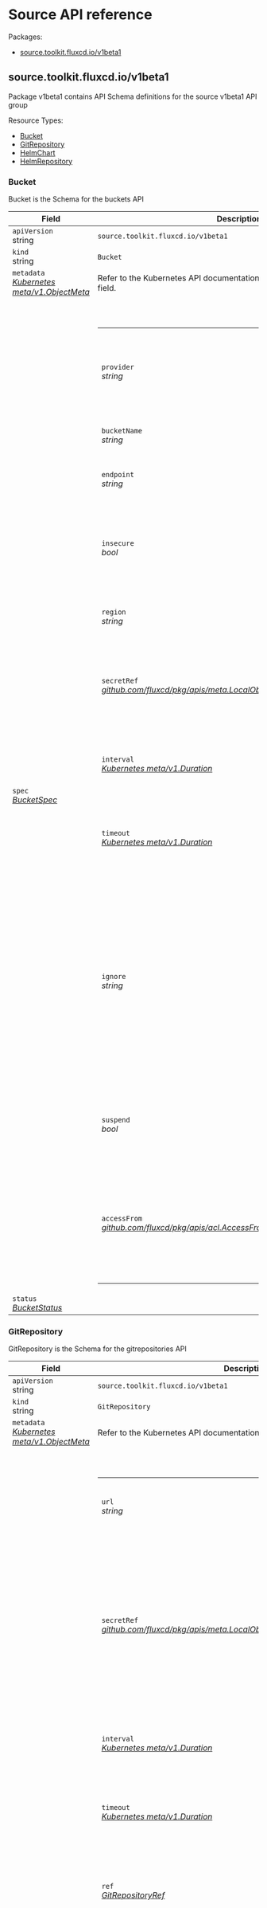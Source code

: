 <h1>Source API reference</h1>
<p>Packages:</p>
<ul class="simple">
<li>
<a href="#source.toolkit.fluxcd.io%2fv1beta1">source.toolkit.fluxcd.io/v1beta1</a>
</li>
</ul>
<h2 id="source.toolkit.fluxcd.io/v1beta1">source.toolkit.fluxcd.io/v1beta1</h2>
<p>Package v1beta1 contains API Schema definitions for the source v1beta1 API group</p>
Resource Types:
<ul class="simple"><li>
<a href="#source.toolkit.fluxcd.io/v1beta1.Bucket">Bucket</a>
</li><li>
<a href="#source.toolkit.fluxcd.io/v1beta1.GitRepository">GitRepository</a>
</li><li>
<a href="#source.toolkit.fluxcd.io/v1beta1.HelmChart">HelmChart</a>
</li><li>
<a href="#source.toolkit.fluxcd.io/v1beta1.HelmRepository">HelmRepository</a>
</li></ul>
<h3 id="source.toolkit.fluxcd.io/v1beta1.Bucket">Bucket
</h3>
<p>Bucket is the Schema for the buckets API</p>
<div class="md-typeset__scrollwrap">
<div class="md-typeset__table">
<table>
<thead>
<tr>
<th>Field</th>
<th>Description</th>
</tr>
</thead>
<tbody>
<tr>
<td>
<code>apiVersion</code><br>
string</td>
<td>
<code>source.toolkit.fluxcd.io/v1beta1</code>
</td>
</tr>
<tr>
<td>
<code>kind</code><br>
string
</td>
<td>
<code>Bucket</code>
</td>
</tr>
<tr>
<td>
<code>metadata</code><br>
<em>
<a href="https://kubernetes.io/docs/reference/generated/kubernetes-api/v1.19/#objectmeta-v1-meta">
Kubernetes meta/v1.ObjectMeta
</a>
</em>
</td>
<td>
Refer to the Kubernetes API documentation for the fields of the
<code>metadata</code> field.
</td>
</tr>
<tr>
<td>
<code>spec</code><br>
<em>
<a href="#source.toolkit.fluxcd.io/v1beta1.BucketSpec">
BucketSpec
</a>
</em>
</td>
<td>
<br/>
<br/>
<table>
<tr>
<td>
<code>provider</code><br>
<em>
string
</em>
</td>
<td>
<em>(Optional)</em>
<p>The S3 compatible storage provider name, default (&lsquo;generic&rsquo;).</p>
</td>
</tr>
<tr>
<td>
<code>bucketName</code><br>
<em>
string
</em>
</td>
<td>
<p>The bucket name.</p>
</td>
</tr>
<tr>
<td>
<code>endpoint</code><br>
<em>
string
</em>
</td>
<td>
<p>The bucket endpoint address.</p>
</td>
</tr>
<tr>
<td>
<code>insecure</code><br>
<em>
bool
</em>
</td>
<td>
<em>(Optional)</em>
<p>Insecure allows connecting to a non-TLS S3 HTTP endpoint.</p>
</td>
</tr>
<tr>
<td>
<code>region</code><br>
<em>
string
</em>
</td>
<td>
<em>(Optional)</em>
<p>The bucket region.</p>
</td>
</tr>
<tr>
<td>
<code>secretRef</code><br>
<em>
<a href="https://godoc.org/github.com/fluxcd/pkg/apis/meta#LocalObjectReference">
github.com/fluxcd/pkg/apis/meta.LocalObjectReference
</a>
</em>
</td>
<td>
<em>(Optional)</em>
<p>The name of the secret containing authentication credentials
for the Bucket.</p>
</td>
</tr>
<tr>
<td>
<code>interval</code><br>
<em>
<a href="https://godoc.org/k8s.io/apimachinery/pkg/apis/meta/v1#Duration">
Kubernetes meta/v1.Duration
</a>
</em>
</td>
<td>
<p>The interval at which to check for bucket updates.</p>
</td>
</tr>
<tr>
<td>
<code>timeout</code><br>
<em>
<a href="https://godoc.org/k8s.io/apimachinery/pkg/apis/meta/v1#Duration">
Kubernetes meta/v1.Duration
</a>
</em>
</td>
<td>
<em>(Optional)</em>
<p>The timeout for download operations, defaults to 20s.</p>
</td>
</tr>
<tr>
<td>
<code>ignore</code><br>
<em>
string
</em>
</td>
<td>
<em>(Optional)</em>
<p>Ignore overrides the set of excluded patterns in the .sourceignore format
(which is the same as .gitignore). If not provided, a default will be used,
consult the documentation for your version to find out what those are.</p>
</td>
</tr>
<tr>
<td>
<code>suspend</code><br>
<em>
bool
</em>
</td>
<td>
<em>(Optional)</em>
<p>This flag tells the controller to suspend the reconciliation of this source.</p>
</td>
</tr>
<tr>
<td>
<code>accessFrom</code><br>
<em>
<a href="https://godoc.org/github.com/fluxcd/pkg/apis/acl#AccessFrom">
github.com/fluxcd/pkg/apis/acl.AccessFrom
</a>
</em>
</td>
<td>
<em>(Optional)</em>
<p>AccessFrom defines an Access Control List for allowing cross-namespace references to this object.</p>
</td>
</tr>
</table>
</td>
</tr>
<tr>
<td>
<code>status</code><br>
<em>
<a href="#source.toolkit.fluxcd.io/v1beta1.BucketStatus">
BucketStatus
</a>
</em>
</td>
<td>
</td>
</tr>
</tbody>
</table>
</div>
</div>
<h3 id="source.toolkit.fluxcd.io/v1beta1.GitRepository">GitRepository
</h3>
<p>GitRepository is the Schema for the gitrepositories API</p>
<div class="md-typeset__scrollwrap">
<div class="md-typeset__table">
<table>
<thead>
<tr>
<th>Field</th>
<th>Description</th>
</tr>
</thead>
<tbody>
<tr>
<td>
<code>apiVersion</code><br>
string</td>
<td>
<code>source.toolkit.fluxcd.io/v1beta1</code>
</td>
</tr>
<tr>
<td>
<code>kind</code><br>
string
</td>
<td>
<code>GitRepository</code>
</td>
</tr>
<tr>
<td>
<code>metadata</code><br>
<em>
<a href="https://kubernetes.io/docs/reference/generated/kubernetes-api/v1.19/#objectmeta-v1-meta">
Kubernetes meta/v1.ObjectMeta
</a>
</em>
</td>
<td>
Refer to the Kubernetes API documentation for the fields of the
<code>metadata</code> field.
</td>
</tr>
<tr>
<td>
<code>spec</code><br>
<em>
<a href="#source.toolkit.fluxcd.io/v1beta1.GitRepositorySpec">
GitRepositorySpec
</a>
</em>
</td>
<td>
<br/>
<br/>
<table>
<tr>
<td>
<code>url</code><br>
<em>
string
</em>
</td>
<td>
<p>The repository URL, can be a HTTP/S or SSH address.</p>
</td>
</tr>
<tr>
<td>
<code>secretRef</code><br>
<em>
<a href="https://godoc.org/github.com/fluxcd/pkg/apis/meta#LocalObjectReference">
github.com/fluxcd/pkg/apis/meta.LocalObjectReference
</a>
</em>
</td>
<td>
<em>(Optional)</em>
<p>The secret name containing the Git credentials.
For HTTPS repositories the secret must contain username and password fields.
For SSH repositories the secret must contain &lsquo;identity&rsquo;, &lsquo;identity.pub&rsquo; and &lsquo;known_hosts&rsquo; fields.</p>
</td>
</tr>
<tr>
<td>
<code>interval</code><br>
<em>
<a href="https://godoc.org/k8s.io/apimachinery/pkg/apis/meta/v1#Duration">
Kubernetes meta/v1.Duration
</a>
</em>
</td>
<td>
<p>The interval at which to check for repository updates.</p>
</td>
</tr>
<tr>
<td>
<code>timeout</code><br>
<em>
<a href="https://godoc.org/k8s.io/apimachinery/pkg/apis/meta/v1#Duration">
Kubernetes meta/v1.Duration
</a>
</em>
</td>
<td>
<em>(Optional)</em>
<p>The timeout for remote Git operations like cloning, defaults to 20s.</p>
</td>
</tr>
<tr>
<td>
<code>ref</code><br>
<em>
<a href="#source.toolkit.fluxcd.io/v1beta1.GitRepositoryRef">
GitRepositoryRef
</a>
</em>
</td>
<td>
<em>(Optional)</em>
<p>The Git reference to checkout and monitor for changes, defaults to
master branch.</p>
</td>
</tr>
<tr>
<td>
<code>verify</code><br>
<em>
<a href="#source.toolkit.fluxcd.io/v1beta1.GitRepositoryVerification">
GitRepositoryVerification
</a>
</em>
</td>
<td>
<em>(Optional)</em>
<p>Verification defines the configuration to verify the OpenPGP signature for the Git commit HEAD points to.</p>
</td>
</tr>
<tr>
<td>
<code>ignore</code><br>
<em>
string
</em>
</td>
<td>
<em>(Optional)</em>
<p>Ignore overrides the set of excluded patterns in the .sourceignore format (which is the same as .gitignore).
If not provided, a default will be used, consult the documentation for your version to find out what those are.</p>
</td>
</tr>
<tr>
<td>
<code>suspend</code><br>
<em>
bool
</em>
</td>
<td>
<em>(Optional)</em>
<p>Suspend tells the controller to suspend the reconciliation of this source.
This flag tells the controller to suspend the reconciliation of this source.</p>
</td>
</tr>
<tr>
<td>
<code>gitImplementation</code><br>
<em>
string
</em>
</td>
<td>
<em>(Optional)</em>
<p>Determines which git client library to use.
Defaults to go-git, valid values are (&lsquo;go-git&rsquo;, &lsquo;libgit2&rsquo;).</p>
</td>
</tr>
<tr>
<td>
<code>recurseSubmodules</code><br>
<em>
bool
</em>
</td>
<td>
<em>(Optional)</em>
<p>When enabled, after the clone is created, initializes all submodules within, using their default settings.
This option is available only when using the &lsquo;go-git&rsquo; GitImplementation.</p>
</td>
</tr>
<tr>
<td>
<code>include</code><br>
<em>
<a href="#source.toolkit.fluxcd.io/v1beta1.GitRepositoryInclude">
[]GitRepositoryInclude
</a>
</em>
</td>
<td>
<p>Include defines a list of GitRepository resources which artifacts should be included in the artifact produced for
this resource.</p>
</td>
</tr>
<tr>
<td>
<code>accessFrom</code><br>
<em>
<a href="https://godoc.org/github.com/fluxcd/pkg/apis/acl#AccessFrom">
github.com/fluxcd/pkg/apis/acl.AccessFrom
</a>
</em>
</td>
<td>
<em>(Optional)</em>
<p>AccessFrom defines an Access Control List for allowing cross-namespace references to this object.</p>
</td>
</tr>
</table>
</td>
</tr>
<tr>
<td>
<code>status</code><br>
<em>
<a href="#source.toolkit.fluxcd.io/v1beta1.GitRepositoryStatus">
GitRepositoryStatus
</a>
</em>
</td>
<td>
</td>
</tr>
</tbody>
</table>
</div>
</div>
<h3 id="source.toolkit.fluxcd.io/v1beta1.HelmChart">HelmChart
</h3>
<p>HelmChart is the Schema for the helmcharts API</p>
<div class="md-typeset__scrollwrap">
<div class="md-typeset__table">
<table>
<thead>
<tr>
<th>Field</th>
<th>Description</th>
</tr>
</thead>
<tbody>
<tr>
<td>
<code>apiVersion</code><br>
string</td>
<td>
<code>source.toolkit.fluxcd.io/v1beta1</code>
</td>
</tr>
<tr>
<td>
<code>kind</code><br>
string
</td>
<td>
<code>HelmChart</code>
</td>
</tr>
<tr>
<td>
<code>metadata</code><br>
<em>
<a href="https://kubernetes.io/docs/reference/generated/kubernetes-api/v1.19/#objectmeta-v1-meta">
Kubernetes meta/v1.ObjectMeta
</a>
</em>
</td>
<td>
Refer to the Kubernetes API documentation for the fields of the
<code>metadata</code> field.
</td>
</tr>
<tr>
<td>
<code>spec</code><br>
<em>
<a href="#source.toolkit.fluxcd.io/v1beta1.HelmChartSpec">
HelmChartSpec
</a>
</em>
</td>
<td>
<br/>
<br/>
<table>
<tr>
<td>
<code>chart</code><br>
<em>
string
</em>
</td>
<td>
<p>The name or path the Helm chart is available at in the SourceRef.</p>
</td>
</tr>
<tr>
<td>
<code>version</code><br>
<em>
string
</em>
</td>
<td>
<em>(Optional)</em>
<p>The chart version semver expression, ignored for charts from GitRepository
and Bucket sources. Defaults to latest when omitted.</p>
</td>
</tr>
<tr>
<td>
<code>sourceRef</code><br>
<em>
<a href="#source.toolkit.fluxcd.io/v1beta1.LocalHelmChartSourceReference">
LocalHelmChartSourceReference
</a>
</em>
</td>
<td>
<p>The reference to the Source the chart is available at.</p>
</td>
</tr>
<tr>
<td>
<code>interval</code><br>
<em>
<a href="https://godoc.org/k8s.io/apimachinery/pkg/apis/meta/v1#Duration">
Kubernetes meta/v1.Duration
</a>
</em>
</td>
<td>
<p>The interval at which to check the Source for updates.</p>
</td>
</tr>
<tr>
<td>
<code>reconcileStrategy</code><br>
<em>
string
</em>
</td>
<td>
<em>(Optional)</em>
<p>Determines what enables the creation of a new artifact. Valid values are
(&lsquo;ChartVersion&rsquo;, &lsquo;Revision&rsquo;).
See the documentation of the values for an explanation on their behavior.
Defaults to ChartVersion when omitted.</p>
</td>
</tr>
<tr>
<td>
<code>valuesFiles</code><br>
<em>
[]string
</em>
</td>
<td>
<em>(Optional)</em>
<p>Alternative list of values files to use as the chart values (values.yaml
is not included by default), expected to be a relative path in the SourceRef.
Values files are merged in the order of this list with the last file overriding
the first. Ignored when omitted.</p>
</td>
</tr>
<tr>
<td>
<code>valuesFile</code><br>
<em>
string
</em>
</td>
<td>
<em>(Optional)</em>
<p>Alternative values file to use as the default chart values, expected to
be a relative path in the SourceRef. Deprecated in favor of ValuesFiles,
for backwards compatibility the file defined here is merged before the
ValuesFiles items. Ignored when omitted.</p>
</td>
</tr>
<tr>
<td>
<code>suspend</code><br>
<em>
bool
</em>
</td>
<td>
<em>(Optional)</em>
<p>This flag tells the controller to suspend the reconciliation of this source.</p>
</td>
</tr>
<tr>
<td>
<code>accessFrom</code><br>
<em>
<a href="https://godoc.org/github.com/fluxcd/pkg/apis/acl#AccessFrom">
github.com/fluxcd/pkg/apis/acl.AccessFrom
</a>
</em>
</td>
<td>
<em>(Optional)</em>
<p>AccessFrom defines an Access Control List for allowing cross-namespace references to this object.</p>
</td>
</tr>
</table>
</td>
</tr>
<tr>
<td>
<code>status</code><br>
<em>
<a href="#source.toolkit.fluxcd.io/v1beta1.HelmChartStatus">
HelmChartStatus
</a>
</em>
</td>
<td>
</td>
</tr>
</tbody>
</table>
</div>
</div>
<h3 id="source.toolkit.fluxcd.io/v1beta1.HelmRepository">HelmRepository
</h3>
<p>HelmRepository is the Schema for the helmrepositories API</p>
<div class="md-typeset__scrollwrap">
<div class="md-typeset__table">
<table>
<thead>
<tr>
<th>Field</th>
<th>Description</th>
</tr>
</thead>
<tbody>
<tr>
<td>
<code>apiVersion</code><br>
string</td>
<td>
<code>source.toolkit.fluxcd.io/v1beta1</code>
</td>
</tr>
<tr>
<td>
<code>kind</code><br>
string
</td>
<td>
<code>HelmRepository</code>
</td>
</tr>
<tr>
<td>
<code>metadata</code><br>
<em>
<a href="https://kubernetes.io/docs/reference/generated/kubernetes-api/v1.19/#objectmeta-v1-meta">
Kubernetes meta/v1.ObjectMeta
</a>
</em>
</td>
<td>
Refer to the Kubernetes API documentation for the fields of the
<code>metadata</code> field.
</td>
</tr>
<tr>
<td>
<code>spec</code><br>
<em>
<a href="#source.toolkit.fluxcd.io/v1beta1.HelmRepositorySpec">
HelmRepositorySpec
</a>
</em>
</td>
<td>
<br/>
<br/>
<table>
<tr>
<td>
<code>url</code><br>
<em>
string
</em>
</td>
<td>
<p>The Helm repository URL, a valid URL contains at least a protocol and host.</p>
</td>
</tr>
<tr>
<td>
<code>secretRef</code><br>
<em>
<a href="https://godoc.org/github.com/fluxcd/pkg/apis/meta#LocalObjectReference">
github.com/fluxcd/pkg/apis/meta.LocalObjectReference
</a>
</em>
</td>
<td>
<em>(Optional)</em>
<p>The name of the secret containing authentication credentials for the Helm
repository.
For HTTP/S basic auth the secret must contain username and
password fields.
For TLS the secret must contain a certFile and keyFile, and/or
caCert fields.</p>
</td>
</tr>
<tr>
<td>
<code>passCredentials</code><br>
<em>
bool
</em>
</td>
<td>
<em>(Optional)</em>
<p>PassCredentials allows the credentials from the SecretRef to be passed on to
a host that does not match the host as defined in URL.
This may be required if the host of the advertised chart URLs in the index
differ from the defined URL.
Enabling this should be done with caution, as it can potentially result in
credentials getting stolen in a MITM-attack.</p>
</td>
</tr>
<tr>
<td>
<code>interval</code><br>
<em>
<a href="https://godoc.org/k8s.io/apimachinery/pkg/apis/meta/v1#Duration">
Kubernetes meta/v1.Duration
</a>
</em>
</td>
<td>
<p>The interval at which to check the upstream for updates.</p>
</td>
</tr>
<tr>
<td>
<code>timeout</code><br>
<em>
<a href="https://godoc.org/k8s.io/apimachinery/pkg/apis/meta/v1#Duration">
Kubernetes meta/v1.Duration
</a>
</em>
</td>
<td>
<em>(Optional)</em>
<p>The timeout of index downloading, defaults to 60s.</p>
</td>
</tr>
<tr>
<td>
<code>suspend</code><br>
<em>
bool
</em>
</td>
<td>
<em>(Optional)</em>
<p>This flag tells the controller to suspend the reconciliation of this source.</p>
</td>
</tr>
<tr>
<td>
<code>accessFrom</code><br>
<em>
<a href="https://godoc.org/github.com/fluxcd/pkg/apis/acl#AccessFrom">
github.com/fluxcd/pkg/apis/acl.AccessFrom
</a>
</em>
</td>
<td>
<em>(Optional)</em>
<p>AccessFrom defines an Access Control List for allowing cross-namespace references to this object.</p>
</td>
</tr>
</table>
</td>
</tr>
<tr>
<td>
<code>status</code><br>
<em>
<a href="#source.toolkit.fluxcd.io/v1beta1.HelmRepositoryStatus">
HelmRepositoryStatus
</a>
</em>
</td>
<td>
</td>
</tr>
</tbody>
</table>
</div>
</div>
<h3 id="source.toolkit.fluxcd.io/v1beta1.Artifact">Artifact
</h3>
<p>
(<em>Appears on:</em>
<a href="#source.toolkit.fluxcd.io/v1beta1.BucketStatus">BucketStatus</a>, 
<a href="#source.toolkit.fluxcd.io/v1beta1.GitRepositoryStatus">GitRepositoryStatus</a>, 
<a href="#source.toolkit.fluxcd.io/v1beta1.HelmChartStatus">HelmChartStatus</a>, 
<a href="#source.toolkit.fluxcd.io/v1beta1.HelmRepositoryStatus">HelmRepositoryStatus</a>)
</p>
<p>Artifact represents the output of a source synchronisation.</p>
<div class="md-typeset__scrollwrap">
<div class="md-typeset__table">
<table>
<thead>
<tr>
<th>Field</th>
<th>Description</th>
</tr>
</thead>
<tbody>
<tr>
<td>
<code>path</code><br>
<em>
string
</em>
</td>
<td>
<p>Path is the relative file path of this artifact.</p>
</td>
</tr>
<tr>
<td>
<code>url</code><br>
<em>
string
</em>
</td>
<td>
<p>URL is the HTTP address of this artifact.</p>
</td>
</tr>
<tr>
<td>
<code>revision</code><br>
<em>
string
</em>
</td>
<td>
<em>(Optional)</em>
<p>Revision is a human readable identifier traceable in the origin source
system. It can be a Git commit SHA, Git tag, a Helm index timestamp, a Helm
chart version, etc.</p>
</td>
</tr>
<tr>
<td>
<code>checksum</code><br>
<em>
string
</em>
</td>
<td>
<em>(Optional)</em>
<p>Checksum is the SHA256 checksum of the artifact.</p>
</td>
</tr>
<tr>
<td>
<code>lastUpdateTime</code><br>
<em>
<a href="https://kubernetes.io/docs/reference/generated/kubernetes-api/v1.19/#time-v1-meta">
Kubernetes meta/v1.Time
</a>
</em>
</td>
<td>
<p>LastUpdateTime is the timestamp corresponding to the last update of this
artifact.</p>
</td>
</tr>
</tbody>
</table>
</div>
</div>
<h3 id="source.toolkit.fluxcd.io/v1beta1.BucketSpec">BucketSpec
</h3>
<p>
(<em>Appears on:</em>
<a href="#source.toolkit.fluxcd.io/v1beta1.Bucket">Bucket</a>)
</p>
<p>BucketSpec defines the desired state of an S3 compatible bucket</p>
<div class="md-typeset__scrollwrap">
<div class="md-typeset__table">
<table>
<thead>
<tr>
<th>Field</th>
<th>Description</th>
</tr>
</thead>
<tbody>
<tr>
<td>
<code>provider</code><br>
<em>
string
</em>
</td>
<td>
<em>(Optional)</em>
<p>The S3 compatible storage provider name, default (&lsquo;generic&rsquo;).</p>
</td>
</tr>
<tr>
<td>
<code>bucketName</code><br>
<em>
string
</em>
</td>
<td>
<p>The bucket name.</p>
</td>
</tr>
<tr>
<td>
<code>endpoint</code><br>
<em>
string
</em>
</td>
<td>
<p>The bucket endpoint address.</p>
</td>
</tr>
<tr>
<td>
<code>insecure</code><br>
<em>
bool
</em>
</td>
<td>
<em>(Optional)</em>
<p>Insecure allows connecting to a non-TLS S3 HTTP endpoint.</p>
</td>
</tr>
<tr>
<td>
<code>region</code><br>
<em>
string
</em>
</td>
<td>
<em>(Optional)</em>
<p>The bucket region.</p>
</td>
</tr>
<tr>
<td>
<code>secretRef</code><br>
<em>
<a href="https://godoc.org/github.com/fluxcd/pkg/apis/meta#LocalObjectReference">
github.com/fluxcd/pkg/apis/meta.LocalObjectReference
</a>
</em>
</td>
<td>
<em>(Optional)</em>
<p>The name of the secret containing authentication credentials
for the Bucket.</p>
</td>
</tr>
<tr>
<td>
<code>interval</code><br>
<em>
<a href="https://godoc.org/k8s.io/apimachinery/pkg/apis/meta/v1#Duration">
Kubernetes meta/v1.Duration
</a>
</em>
</td>
<td>
<p>The interval at which to check for bucket updates.</p>
</td>
</tr>
<tr>
<td>
<code>timeout</code><br>
<em>
<a href="https://godoc.org/k8s.io/apimachinery/pkg/apis/meta/v1#Duration">
Kubernetes meta/v1.Duration
</a>
</em>
</td>
<td>
<em>(Optional)</em>
<p>The timeout for download operations, defaults to 20s.</p>
</td>
</tr>
<tr>
<td>
<code>ignore</code><br>
<em>
string
</em>
</td>
<td>
<em>(Optional)</em>
<p>Ignore overrides the set of excluded patterns in the .sourceignore format
(which is the same as .gitignore). If not provided, a default will be used,
consult the documentation for your version to find out what those are.</p>
</td>
</tr>
<tr>
<td>
<code>suspend</code><br>
<em>
bool
</em>
</td>
<td>
<em>(Optional)</em>
<p>This flag tells the controller to suspend the reconciliation of this source.</p>
</td>
</tr>
<tr>
<td>
<code>accessFrom</code><br>
<em>
<a href="https://godoc.org/github.com/fluxcd/pkg/apis/acl#AccessFrom">
github.com/fluxcd/pkg/apis/acl.AccessFrom
</a>
</em>
</td>
<td>
<em>(Optional)</em>
<p>AccessFrom defines an Access Control List for allowing cross-namespace references to this object.</p>
</td>
</tr>
</tbody>
</table>
</div>
</div>
<h3 id="source.toolkit.fluxcd.io/v1beta1.BucketStatus">BucketStatus
</h3>
<p>
(<em>Appears on:</em>
<a href="#source.toolkit.fluxcd.io/v1beta1.Bucket">Bucket</a>)
</p>
<p>BucketStatus defines the observed state of a bucket</p>
<div class="md-typeset__scrollwrap">
<div class="md-typeset__table">
<table>
<thead>
<tr>
<th>Field</th>
<th>Description</th>
</tr>
</thead>
<tbody>
<tr>
<td>
<code>observedGeneration</code><br>
<em>
int64
</em>
</td>
<td>
<em>(Optional)</em>
<p>ObservedGeneration is the last observed generation.</p>
</td>
</tr>
<tr>
<td>
<code>conditions</code><br>
<em>
<a href="https://godoc.org/k8s.io/apimachinery/pkg/apis/meta/v1#Condition">
[]Kubernetes meta/v1.Condition
</a>
</em>
</td>
<td>
<em>(Optional)</em>
<p>Conditions holds the conditions for the Bucket.</p>
</td>
</tr>
<tr>
<td>
<code>url</code><br>
<em>
string
</em>
</td>
<td>
<em>(Optional)</em>
<p>URL is the download link for the artifact output of the last Bucket sync.</p>
</td>
</tr>
<tr>
<td>
<code>artifact</code><br>
<em>
<a href="#source.toolkit.fluxcd.io/v1beta1.Artifact">
Artifact
</a>
</em>
</td>
<td>
<em>(Optional)</em>
<p>Artifact represents the output of the last successful Bucket sync.</p>
</td>
</tr>
<tr>
<td>
<code>ReconcileRequestStatus</code><br>
<em>
<a href="https://godoc.org/github.com/fluxcd/pkg/apis/meta#ReconcileRequestStatus">
github.com/fluxcd/pkg/apis/meta.ReconcileRequestStatus
</a>
</em>
</td>
<td>
<p>
(Members of <code>ReconcileRequestStatus</code> are embedded into this type.)
</p>
</td>
</tr>
</tbody>
</table>
</div>
</div>
<h3 id="source.toolkit.fluxcd.io/v1beta1.GitRepositoryInclude">GitRepositoryInclude
</h3>
<p>
(<em>Appears on:</em>
<a href="#source.toolkit.fluxcd.io/v1beta1.GitRepositorySpec">GitRepositorySpec</a>)
</p>
<p>GitRepositoryInclude defines a source with a from and to path.</p>
<div class="md-typeset__scrollwrap">
<div class="md-typeset__table">
<table>
<thead>
<tr>
<th>Field</th>
<th>Description</th>
</tr>
</thead>
<tbody>
<tr>
<td>
<code>repository</code><br>
<em>
<a href="https://godoc.org/github.com/fluxcd/pkg/apis/meta#LocalObjectReference">
github.com/fluxcd/pkg/apis/meta.LocalObjectReference
</a>
</em>
</td>
<td>
<p>Reference to a GitRepository to include.</p>
</td>
</tr>
<tr>
<td>
<code>fromPath</code><br>
<em>
string
</em>
</td>
<td>
<em>(Optional)</em>
<p>The path to copy contents from, defaults to the root directory.</p>
</td>
</tr>
<tr>
<td>
<code>toPath</code><br>
<em>
string
</em>
</td>
<td>
<em>(Optional)</em>
<p>The path to copy contents to, defaults to the name of the source ref.</p>
</td>
</tr>
</tbody>
</table>
</div>
</div>
<h3 id="source.toolkit.fluxcd.io/v1beta1.GitRepositoryRef">GitRepositoryRef
</h3>
<p>
(<em>Appears on:</em>
<a href="#source.toolkit.fluxcd.io/v1beta1.GitRepositorySpec">GitRepositorySpec</a>)
</p>
<p>GitRepositoryRef defines the Git ref used for pull and checkout operations.</p>
<div class="md-typeset__scrollwrap">
<div class="md-typeset__table">
<table>
<thead>
<tr>
<th>Field</th>
<th>Description</th>
</tr>
</thead>
<tbody>
<tr>
<td>
<code>branch</code><br>
<em>
string
</em>
</td>
<td>
<em>(Optional)</em>
<p>The Git branch to checkout, defaults to master.</p>
</td>
</tr>
<tr>
<td>
<code>tag</code><br>
<em>
string
</em>
</td>
<td>
<em>(Optional)</em>
<p>The Git tag to checkout, takes precedence over Branch.</p>
</td>
</tr>
<tr>
<td>
<code>semver</code><br>
<em>
string
</em>
</td>
<td>
<em>(Optional)</em>
<p>The Git tag semver expression, takes precedence over Tag.</p>
</td>
</tr>
<tr>
<td>
<code>commit</code><br>
<em>
string
</em>
</td>
<td>
<em>(Optional)</em>
<p>The Git commit SHA to checkout, if specified Tag filters will be ignored.</p>
</td>
</tr>
</tbody>
</table>
</div>
</div>
<h3 id="source.toolkit.fluxcd.io/v1beta1.GitRepositorySpec">GitRepositorySpec
</h3>
<p>
(<em>Appears on:</em>
<a href="#source.toolkit.fluxcd.io/v1beta1.GitRepository">GitRepository</a>)
</p>
<p>GitRepositorySpec defines the desired state of a Git repository.</p>
<div class="md-typeset__scrollwrap">
<div class="md-typeset__table">
<table>
<thead>
<tr>
<th>Field</th>
<th>Description</th>
</tr>
</thead>
<tbody>
<tr>
<td>
<code>url</code><br>
<em>
string
</em>
</td>
<td>
<p>The repository URL, can be a HTTP/S or SSH address.</p>
</td>
</tr>
<tr>
<td>
<code>secretRef</code><br>
<em>
<a href="https://godoc.org/github.com/fluxcd/pkg/apis/meta#LocalObjectReference">
github.com/fluxcd/pkg/apis/meta.LocalObjectReference
</a>
</em>
</td>
<td>
<em>(Optional)</em>
<p>The secret name containing the Git credentials.
For HTTPS repositories the secret must contain username and password fields.
For SSH repositories the secret must contain &lsquo;identity&rsquo;, &lsquo;identity.pub&rsquo; and &lsquo;known_hosts&rsquo; fields.</p>
</td>
</tr>
<tr>
<td>
<code>interval</code><br>
<em>
<a href="https://godoc.org/k8s.io/apimachinery/pkg/apis/meta/v1#Duration">
Kubernetes meta/v1.Duration
</a>
</em>
</td>
<td>
<p>The interval at which to check for repository updates.</p>
</td>
</tr>
<tr>
<td>
<code>timeout</code><br>
<em>
<a href="https://godoc.org/k8s.io/apimachinery/pkg/apis/meta/v1#Duration">
Kubernetes meta/v1.Duration
</a>
</em>
</td>
<td>
<em>(Optional)</em>
<p>The timeout for remote Git operations like cloning, defaults to 20s.</p>
</td>
</tr>
<tr>
<td>
<code>ref</code><br>
<em>
<a href="#source.toolkit.fluxcd.io/v1beta1.GitRepositoryRef">
GitRepositoryRef
</a>
</em>
</td>
<td>
<em>(Optional)</em>
<p>The Git reference to checkout and monitor for changes, defaults to
master branch.</p>
</td>
</tr>
<tr>
<td>
<code>verify</code><br>
<em>
<a href="#source.toolkit.fluxcd.io/v1beta1.GitRepositoryVerification">
GitRepositoryVerification
</a>
</em>
</td>
<td>
<em>(Optional)</em>
<p>Verification defines the configuration to verify the OpenPGP signature for the Git commit HEAD points to.</p>
</td>
</tr>
<tr>
<td>
<code>ignore</code><br>
<em>
string
</em>
</td>
<td>
<em>(Optional)</em>
<p>Ignore overrides the set of excluded patterns in the .sourceignore format (which is the same as .gitignore).
If not provided, a default will be used, consult the documentation for your version to find out what those are.</p>
</td>
</tr>
<tr>
<td>
<code>suspend</code><br>
<em>
bool
</em>
</td>
<td>
<em>(Optional)</em>
<p>Suspend tells the controller to suspend the reconciliation of this source.
This flag tells the controller to suspend the reconciliation of this source.</p>
</td>
</tr>
<tr>
<td>
<code>gitImplementation</code><br>
<em>
string
</em>
</td>
<td>
<em>(Optional)</em>
<p>Determines which git client library to use.
Defaults to go-git, valid values are (&lsquo;go-git&rsquo;, &lsquo;libgit2&rsquo;).</p>
</td>
</tr>
<tr>
<td>
<code>recurseSubmodules</code><br>
<em>
bool
</em>
</td>
<td>
<em>(Optional)</em>
<p>When enabled, after the clone is created, initializes all submodules within, using their default settings.
This option is available only when using the &lsquo;go-git&rsquo; GitImplementation.</p>
</td>
</tr>
<tr>
<td>
<code>include</code><br>
<em>
<a href="#source.toolkit.fluxcd.io/v1beta1.GitRepositoryInclude">
[]GitRepositoryInclude
</a>
</em>
</td>
<td>
<p>Include defines a list of GitRepository resources which artifacts should be included in the artifact produced for
this resource.</p>
</td>
</tr>
<tr>
<td>
<code>accessFrom</code><br>
<em>
<a href="https://godoc.org/github.com/fluxcd/pkg/apis/acl#AccessFrom">
github.com/fluxcd/pkg/apis/acl.AccessFrom
</a>
</em>
</td>
<td>
<em>(Optional)</em>
<p>AccessFrom defines an Access Control List for allowing cross-namespace references to this object.</p>
</td>
</tr>
</tbody>
</table>
</div>
</div>
<h3 id="source.toolkit.fluxcd.io/v1beta1.GitRepositoryStatus">GitRepositoryStatus
</h3>
<p>
(<em>Appears on:</em>
<a href="#source.toolkit.fluxcd.io/v1beta1.GitRepository">GitRepository</a>)
</p>
<p>GitRepositoryStatus defines the observed state of a Git repository.</p>
<div class="md-typeset__scrollwrap">
<div class="md-typeset__table">
<table>
<thead>
<tr>
<th>Field</th>
<th>Description</th>
</tr>
</thead>
<tbody>
<tr>
<td>
<code>observedGeneration</code><br>
<em>
int64
</em>
</td>
<td>
<em>(Optional)</em>
<p>ObservedGeneration is the last observed generation.</p>
</td>
</tr>
<tr>
<td>
<code>conditions</code><br>
<em>
<a href="https://godoc.org/k8s.io/apimachinery/pkg/apis/meta/v1#Condition">
[]Kubernetes meta/v1.Condition
</a>
</em>
</td>
<td>
<em>(Optional)</em>
<p>Conditions holds the conditions for the GitRepository.</p>
</td>
</tr>
<tr>
<td>
<code>url</code><br>
<em>
string
</em>
</td>
<td>
<em>(Optional)</em>
<p>URL is the download link for the artifact output of the last repository sync.</p>
</td>
</tr>
<tr>
<td>
<code>artifact</code><br>
<em>
<a href="#source.toolkit.fluxcd.io/v1beta1.Artifact">
Artifact
</a>
</em>
</td>
<td>
<em>(Optional)</em>
<p>Artifact represents the output of the last successful repository sync.</p>
</td>
</tr>
<tr>
<td>
<code>includedArtifacts</code><br>
<em>
<a href="#source.toolkit.fluxcd.io/v1beta1.*github.com/fluxcd/source-controller/api/v1beta1.Artifact">
[]*github.com/fluxcd/source-controller/api/v1beta1.Artifact
</a>
</em>
</td>
<td>
<em>(Optional)</em>
<p>IncludedArtifacts represents the included artifacts from the last successful repository sync.</p>
</td>
</tr>
<tr>
<td>
<code>ReconcileRequestStatus</code><br>
<em>
<a href="https://godoc.org/github.com/fluxcd/pkg/apis/meta#ReconcileRequestStatus">
github.com/fluxcd/pkg/apis/meta.ReconcileRequestStatus
</a>
</em>
</td>
<td>
<p>
(Members of <code>ReconcileRequestStatus</code> are embedded into this type.)
</p>
</td>
</tr>
</tbody>
</table>
</div>
</div>
<h3 id="source.toolkit.fluxcd.io/v1beta1.GitRepositoryVerification">GitRepositoryVerification
</h3>
<p>
(<em>Appears on:</em>
<a href="#source.toolkit.fluxcd.io/v1beta1.GitRepositorySpec">GitRepositorySpec</a>)
</p>
<p>GitRepositoryVerification defines the OpenPGP signature verification process.</p>
<div class="md-typeset__scrollwrap">
<div class="md-typeset__table">
<table>
<thead>
<tr>
<th>Field</th>
<th>Description</th>
</tr>
</thead>
<tbody>
<tr>
<td>
<code>mode</code><br>
<em>
string
</em>
</td>
<td>
<p>Mode describes what Git object should be verified, currently (&lsquo;head&rsquo;).</p>
</td>
</tr>
<tr>
<td>
<code>secretRef</code><br>
<em>
<a href="https://godoc.org/github.com/fluxcd/pkg/apis/meta#LocalObjectReference">
github.com/fluxcd/pkg/apis/meta.LocalObjectReference
</a>
</em>
</td>
<td>
<p>SecretRef containing the public keys of all trusted Git authors.</p>
</td>
</tr>
</tbody>
</table>
</div>
</div>
<h3 id="source.toolkit.fluxcd.io/v1beta1.HelmChartSpec">HelmChartSpec
</h3>
<p>
(<em>Appears on:</em>
<a href="#source.toolkit.fluxcd.io/v1beta1.HelmChart">HelmChart</a>)
</p>
<p>HelmChartSpec defines the desired state of a Helm chart.</p>
<div class="md-typeset__scrollwrap">
<div class="md-typeset__table">
<table>
<thead>
<tr>
<th>Field</th>
<th>Description</th>
</tr>
</thead>
<tbody>
<tr>
<td>
<code>chart</code><br>
<em>
string
</em>
</td>
<td>
<p>The name or path the Helm chart is available at in the SourceRef.</p>
</td>
</tr>
<tr>
<td>
<code>version</code><br>
<em>
string
</em>
</td>
<td>
<em>(Optional)</em>
<p>The chart version semver expression, ignored for charts from GitRepository
and Bucket sources. Defaults to latest when omitted.</p>
</td>
</tr>
<tr>
<td>
<code>sourceRef</code><br>
<em>
<a href="#source.toolkit.fluxcd.io/v1beta1.LocalHelmChartSourceReference">
LocalHelmChartSourceReference
</a>
</em>
</td>
<td>
<p>The reference to the Source the chart is available at.</p>
</td>
</tr>
<tr>
<td>
<code>interval</code><br>
<em>
<a href="https://godoc.org/k8s.io/apimachinery/pkg/apis/meta/v1#Duration">
Kubernetes meta/v1.Duration
</a>
</em>
</td>
<td>
<p>The interval at which to check the Source for updates.</p>
</td>
</tr>
<tr>
<td>
<code>reconcileStrategy</code><br>
<em>
string
</em>
</td>
<td>
<em>(Optional)</em>
<p>Determines what enables the creation of a new artifact. Valid values are
(&lsquo;ChartVersion&rsquo;, &lsquo;Revision&rsquo;).
See the documentation of the values for an explanation on their behavior.
Defaults to ChartVersion when omitted.</p>
</td>
</tr>
<tr>
<td>
<code>valuesFiles</code><br>
<em>
[]string
</em>
</td>
<td>
<em>(Optional)</em>
<p>Alternative list of values files to use as the chart values (values.yaml
is not included by default), expected to be a relative path in the SourceRef.
Values files are merged in the order of this list with the last file overriding
the first. Ignored when omitted.</p>
</td>
</tr>
<tr>
<td>
<code>valuesFile</code><br>
<em>
string
</em>
</td>
<td>
<em>(Optional)</em>
<p>Alternative values file to use as the default chart values, expected to
be a relative path in the SourceRef. Deprecated in favor of ValuesFiles,
for backwards compatibility the file defined here is merged before the
ValuesFiles items. Ignored when omitted.</p>
</td>
</tr>
<tr>
<td>
<code>suspend</code><br>
<em>
bool
</em>
</td>
<td>
<em>(Optional)</em>
<p>This flag tells the controller to suspend the reconciliation of this source.</p>
</td>
</tr>
<tr>
<td>
<code>accessFrom</code><br>
<em>
<a href="https://godoc.org/github.com/fluxcd/pkg/apis/acl#AccessFrom">
github.com/fluxcd/pkg/apis/acl.AccessFrom
</a>
</em>
</td>
<td>
<em>(Optional)</em>
<p>AccessFrom defines an Access Control List for allowing cross-namespace references to this object.</p>
</td>
</tr>
</tbody>
</table>
</div>
</div>
<h3 id="source.toolkit.fluxcd.io/v1beta1.HelmChartStatus">HelmChartStatus
</h3>
<p>
(<em>Appears on:</em>
<a href="#source.toolkit.fluxcd.io/v1beta1.HelmChart">HelmChart</a>)
</p>
<p>HelmChartStatus defines the observed state of the HelmChart.</p>
<div class="md-typeset__scrollwrap">
<div class="md-typeset__table">
<table>
<thead>
<tr>
<th>Field</th>
<th>Description</th>
</tr>
</thead>
<tbody>
<tr>
<td>
<code>observedGeneration</code><br>
<em>
int64
</em>
</td>
<td>
<em>(Optional)</em>
<p>ObservedGeneration is the last observed generation.</p>
</td>
</tr>
<tr>
<td>
<code>conditions</code><br>
<em>
<a href="https://godoc.org/k8s.io/apimachinery/pkg/apis/meta/v1#Condition">
[]Kubernetes meta/v1.Condition
</a>
</em>
</td>
<td>
<em>(Optional)</em>
<p>Conditions holds the conditions for the HelmChart.</p>
</td>
</tr>
<tr>
<td>
<code>url</code><br>
<em>
string
</em>
</td>
<td>
<em>(Optional)</em>
<p>URL is the download link for the last chart pulled.</p>
</td>
</tr>
<tr>
<td>
<code>artifact</code><br>
<em>
<a href="#source.toolkit.fluxcd.io/v1beta1.Artifact">
Artifact
</a>
</em>
</td>
<td>
<em>(Optional)</em>
<p>Artifact represents the output of the last successful chart sync.</p>
</td>
</tr>
<tr>
<td>
<code>ReconcileRequestStatus</code><br>
<em>
<a href="https://godoc.org/github.com/fluxcd/pkg/apis/meta#ReconcileRequestStatus">
github.com/fluxcd/pkg/apis/meta.ReconcileRequestStatus
</a>
</em>
</td>
<td>
<p>
(Members of <code>ReconcileRequestStatus</code> are embedded into this type.)
</p>
</td>
</tr>
</tbody>
</table>
</div>
</div>
<h3 id="source.toolkit.fluxcd.io/v1beta1.HelmRepositorySpec">HelmRepositorySpec
</h3>
<p>
(<em>Appears on:</em>
<a href="#source.toolkit.fluxcd.io/v1beta1.HelmRepository">HelmRepository</a>)
</p>
<p>HelmRepositorySpec defines the reference to a Helm repository.</p>
<div class="md-typeset__scrollwrap">
<div class="md-typeset__table">
<table>
<thead>
<tr>
<th>Field</th>
<th>Description</th>
</tr>
</thead>
<tbody>
<tr>
<td>
<code>url</code><br>
<em>
string
</em>
</td>
<td>
<p>The Helm repository URL, a valid URL contains at least a protocol and host.</p>
</td>
</tr>
<tr>
<td>
<code>secretRef</code><br>
<em>
<a href="https://godoc.org/github.com/fluxcd/pkg/apis/meta#LocalObjectReference">
github.com/fluxcd/pkg/apis/meta.LocalObjectReference
</a>
</em>
</td>
<td>
<em>(Optional)</em>
<p>The name of the secret containing authentication credentials for the Helm
repository.
For HTTP/S basic auth the secret must contain username and
password fields.
For TLS the secret must contain a certFile and keyFile, and/or
caCert fields.</p>
</td>
</tr>
<tr>
<td>
<code>passCredentials</code><br>
<em>
bool
</em>
</td>
<td>
<em>(Optional)</em>
<p>PassCredentials allows the credentials from the SecretRef to be passed on to
a host that does not match the host as defined in URL.
This may be required if the host of the advertised chart URLs in the index
differ from the defined URL.
Enabling this should be done with caution, as it can potentially result in
credentials getting stolen in a MITM-attack.</p>
</td>
</tr>
<tr>
<td>
<code>interval</code><br>
<em>
<a href="https://godoc.org/k8s.io/apimachinery/pkg/apis/meta/v1#Duration">
Kubernetes meta/v1.Duration
</a>
</em>
</td>
<td>
<p>The interval at which to check the upstream for updates.</p>
</td>
</tr>
<tr>
<td>
<code>timeout</code><br>
<em>
<a href="https://godoc.org/k8s.io/apimachinery/pkg/apis/meta/v1#Duration">
Kubernetes meta/v1.Duration
</a>
</em>
</td>
<td>
<em>(Optional)</em>
<p>The timeout of index downloading, defaults to 60s.</p>
</td>
</tr>
<tr>
<td>
<code>suspend</code><br>
<em>
bool
</em>
</td>
<td>
<em>(Optional)</em>
<p>This flag tells the controller to suspend the reconciliation of this source.</p>
</td>
</tr>
<tr>
<td>
<code>accessFrom</code><br>
<em>
<a href="https://godoc.org/github.com/fluxcd/pkg/apis/acl#AccessFrom">
github.com/fluxcd/pkg/apis/acl.AccessFrom
</a>
</em>
</td>
<td>
<em>(Optional)</em>
<p>AccessFrom defines an Access Control List for allowing cross-namespace references to this object.</p>
</td>
</tr>
</tbody>
</table>
</div>
</div>
<h3 id="source.toolkit.fluxcd.io/v1beta1.HelmRepositoryStatus">HelmRepositoryStatus
</h3>
<p>
(<em>Appears on:</em>
<a href="#source.toolkit.fluxcd.io/v1beta1.HelmRepository">HelmRepository</a>)
</p>
<p>HelmRepositoryStatus defines the observed state of the HelmRepository.</p>
<div class="md-typeset__scrollwrap">
<div class="md-typeset__table">
<table>
<thead>
<tr>
<th>Field</th>
<th>Description</th>
</tr>
</thead>
<tbody>
<tr>
<td>
<code>observedGeneration</code><br>
<em>
int64
</em>
</td>
<td>
<em>(Optional)</em>
<p>ObservedGeneration is the last observed generation.</p>
</td>
</tr>
<tr>
<td>
<code>conditions</code><br>
<em>
<a href="https://godoc.org/k8s.io/apimachinery/pkg/apis/meta/v1#Condition">
[]Kubernetes meta/v1.Condition
</a>
</em>
</td>
<td>
<em>(Optional)</em>
<p>Conditions holds the conditions for the HelmRepository.</p>
</td>
</tr>
<tr>
<td>
<code>url</code><br>
<em>
string
</em>
</td>
<td>
<em>(Optional)</em>
<p>URL is the download link for the last index fetched.</p>
</td>
</tr>
<tr>
<td>
<code>artifact</code><br>
<em>
<a href="#source.toolkit.fluxcd.io/v1beta1.Artifact">
Artifact
</a>
</em>
</td>
<td>
<em>(Optional)</em>
<p>Artifact represents the output of the last successful repository sync.</p>
</td>
</tr>
<tr>
<td>
<code>ReconcileRequestStatus</code><br>
<em>
<a href="https://godoc.org/github.com/fluxcd/pkg/apis/meta#ReconcileRequestStatus">
github.com/fluxcd/pkg/apis/meta.ReconcileRequestStatus
</a>
</em>
</td>
<td>
<p>
(Members of <code>ReconcileRequestStatus</code> are embedded into this type.)
</p>
</td>
</tr>
</tbody>
</table>
</div>
</div>
<h3 id="source.toolkit.fluxcd.io/v1beta1.LocalHelmChartSourceReference">LocalHelmChartSourceReference
</h3>
<p>
(<em>Appears on:</em>
<a href="#source.toolkit.fluxcd.io/v1beta1.HelmChartSpec">HelmChartSpec</a>)
</p>
<p>LocalHelmChartSourceReference contains enough information to let you locate
the typed referenced object at namespace level.</p>
<div class="md-typeset__scrollwrap">
<div class="md-typeset__table">
<table>
<thead>
<tr>
<th>Field</th>
<th>Description</th>
</tr>
</thead>
<tbody>
<tr>
<td>
<code>apiVersion</code><br>
<em>
string
</em>
</td>
<td>
<em>(Optional)</em>
<p>APIVersion of the referent.</p>
</td>
</tr>
<tr>
<td>
<code>kind</code><br>
<em>
string
</em>
</td>
<td>
<p>Kind of the referent, valid values are (&lsquo;HelmRepository&rsquo;, &lsquo;GitRepository&rsquo;,
&lsquo;Bucket&rsquo;).</p>
</td>
</tr>
<tr>
<td>
<code>name</code><br>
<em>
string
</em>
</td>
<td>
<p>Name of the referent.</p>
</td>
</tr>
</tbody>
</table>
</div>
</div>
<h3 id="source.toolkit.fluxcd.io/v1beta1.Source">Source
</h3>
<p>Source interface must be supported by all API types.</p>
<div class="admonition note">
<p class="last">This page was automatically generated with <code>gen-crd-api-reference-docs</code></p>
</div>
